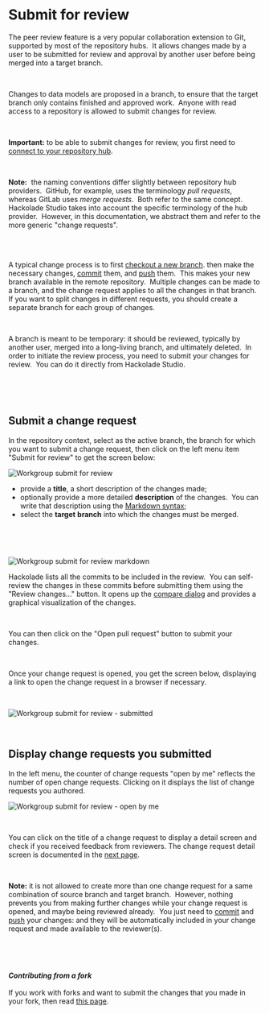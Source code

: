 # Submit for review

The peer review feature is a very popular collaboration extension to Git, supported by most of the repository hubs.&nbsp; It allows changes made by a user to be submitted for review and approval by another user before being merged into a target branch. &nbsp;

&nbsp;

Changes to data models are proposed in a branch, to ensure that the target branch only contains finished and approved work.&nbsp; Anyone with read access to a repository is allowed to submit changes for review.

&nbsp;

**Important:** to be able to submit changes for review, you first need to [connect to your repository hub](<Connecttoarepositoryhub.md>).

&nbsp;

**Note:**&nbsp; the naming conventions differ slightly between repository hub providers.&nbsp; GitHub, for example, uses the terminology *pull requests*, whereas GitLab uses *merge requests*.&nbsp; Both refer to the same concept.&nbsp; Hackolade Studio takes into account the specific terminology of the hub provider.&nbsp; However, in this documentation, we abstract them and refer to the more generic "change requests".\
&nbsp;

&nbsp;

A typical change process is to first [checkout a new branch](<Checkoutabranch.md>). then make the necessary changes, [commit](<Commitlocalchanges.md>) them, and [push](<Pushlocalcommits.md>) them.&nbsp; This makes your new branch available in the remote repository.&nbsp; Multiple changes can be made to a branch, and the change request applies to all the changes in that branch.&nbsp; If you want to split changes in different requests, you should create a separate branch for each group of changes.

&nbsp;

A branch is meant to be temporary: it should be reviewed, typically by another user, merged into a long-living branch, and ultimately deleted.&nbsp; In order to initiate the review process, you need to submit your changes for review.&nbsp; You can do it directly from Hackolade Studio.

&nbsp;

&nbsp;

## Submit a change request

In the repository context, select as the active branch, the branch for which you want to submit a change request, then click on the left menu item "Submit for review" to get the screen below:

![Workgroup submit for review](<lib/Workgroup submit for review.png>)

* provide a **title**, a short description of the changes made;
* optionally provide a more detailed **description** of the changes.&nbsp; You can write that description using the [Markdown syntax](<https://docs.github.com/en/get-started/writing-on-github/getting-started-with-writing-and-formatting-on-github/basic-writing-and-formatting-syntax>);&nbsp;
* select the **target** **branch** into which the changes must be merged.

&nbsp;

&nbsp;

![Workgroup submit for review markdown](<lib/Workgroup submit for review markdown.png>)

Hackolade lists all the commits to be included in the review.&nbsp; You can self-review the changes in these commits before submitting them using the "Review changes..." button. It opens up the [compare dialog](<Compareandmergemodels.md>) and provides a graphical visualization of the changes.

&nbsp;

You can then click on the "Open pull request" button to submit your changes.

&nbsp;

Once your change request is opened, you get the screen below, displaying a link to open the change request in a browser if necessary.

&nbsp;

![Workgroup submit for review - submitted](<lib/Workgroup submit for review - submitted.png>)

&nbsp;

## Display change requests you submitted

In the left menu, the counter of change requests "open by me" reflects the number of open change requests. Clicking on it displays the list of change requests you authored.

![Workgroup submit for review - open by me](<lib/Workgroup submit for review - open by me.png>)

&nbsp;

You can click on the title of a change request to display a detail screen and check if you received feedback from reviewers. The change request detail screen is documented in the [next page](<Reviewchangerequests.md>).

&nbsp;

**Note:** it is not allowed to create more than one change request for a same combination of source branch and target branch.&nbsp; However, nothing prevents you from making further changes while your change request is opened, and maybe being reviewed already.&nbsp; You just need to [commit](<Commitlocalchanges.md>) and [push](<Pushlocalcommits.md>) your changes: and they will be automatically included in your change request and made available to the reviewer(s).

&nbsp;

&nbsp;

***Contributing from a fork***\
\
If you work with forks and want to submit the changes that you made in your fork, then read [this page](<Workingwithforks.md>).

